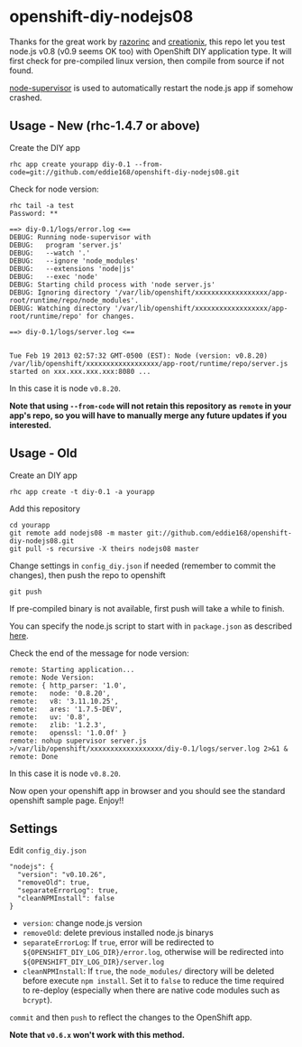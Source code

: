 openshift-diy-nodejs08
========================

Thanks for the great work by [razorinc](https://github.com/razorinc/redis-openshift-example) and [creationix](https://github.com/creationix/nvm/), this repo let you test node.js v0.8 (v0.9 seems OK too) with OpenShift DIY application type. It will first check for pre-compiled linux version, then compile from source if not found.

[node-supervisor](https://github.com/isaacs/node-supervisor) is used to automatically restart the node.js app if somehow crashed.

Usage - New (rhc-1.4.7 or above)
--------------------------------
Create the DIY app

    rhc app create yourapp diy-0.1 --from-code=git://github.com/eddie168/openshift-diy-nodejs08.git

Check for node version:

    rhc tail -a test
    Password: **

    ==> diy-0.1/logs/error.log <==
    DEBUG: Running node-supervisor with
    DEBUG:   program 'server.js'
    DEBUG:   --watch '.'
    DEBUG:   --ignore 'node_modules'
    DEBUG:   --extensions 'node|js'
    DEBUG:   --exec 'node'
    DEBUG: Starting child process with 'node server.js'
    DEBUG: Ignoring directory '/var/lib/openshift/xxxxxxxxxxxxxxxxxx/app-root/runtime/repo/node_modules'.
    DEBUG: Watching directory '/var/lib/openshift/xxxxxxxxxxxxxxxxxx/app-root/runtime/repo' for changes.
    
    ==> diy-0.1/logs/server.log <==
    
    
    Tue Feb 19 2013 02:57:32 GMT-0500 (EST): Node (version: v0.8.20) /var/lib/openshift/xxxxxxxxxxxxxxxxxx/app-root/runtime/repo/server.js started on xxx.xxx.xxx.xxx:8080 ...

In this case it is node `v0.8.20`.

**Note that using `--from-code` will not retain this repository as `remote` in your app's repo, so you will have to manually merge any future updates if you interested.**

Usage - Old
-----------

Create an DIY app

    rhc app create -t diy-0.1 -a yourapp

Add this repository

    cd yourapp
    git remote add nodejs08 -m master git://github.com/eddie168/openshift-diy-nodejs08.git
    git pull -s recursive -X theirs nodejs08 master

Change settings in `config_diy.json` if needed (remember to commit the changes), then push the repo to openshift

    git push

If pre-compiled binary is not available, first push will take a while to finish.

You can specify the node.js script to start with in `package.json` as described [here](https://openshift.redhat.com/community/kb/kb-e1048-how-can-i-run-my-own-nodejs-script).

Check the end of the message for node version:

    remote: Starting application...
    remote: Node Version:
    remote: { http_parser: '1.0',
    remote:   node: '0.8.20',
    remote:   v8: '3.11.10.25',
    remote:   ares: '1.7.5-DEV',
    remote:   uv: '0.8',
    remote:   zlib: '1.2.3',
    remote:   openssl: '1.0.0f' }
    remote: nohup supervisor server.js >/var/lib/openshift/xxxxxxxxxxxxxxxxxx/diy-0.1/logs/server.log 2>&1 &
    remote: Done

In this case it is node `v0.8.20`.

Now open your openshift app in browser and you should see the standard openshift sample page. Enjoy!!

Settings
--------

Edit `config_diy.json`

    "nodejs": {
      "version": "v0.10.26",
      "removeOld": true,
      "separateErrorLog": true,
      "cleanNPMInstall": false
    }

- `version`: change node.js version
- `removeOld`: delete previous installed node.js binarys
- `separateErrorLog`: If `true`, error will be redirected to `${OPENSHIFT_DIY_LOG_DIR}/error.log`, otherwise will be redirected into `${OPENSHIFT_DIY_LOG_DIR}/server.log`
- `cleanNPMInstall`: If `true`, the `node_modules/` directory will be deleted before execute `npm install`. Set it to `false` to reduce the time required to re-deploy (especially when there are native code modules such as `bcrypt`).

`commit` and then `push` to reflect the changes to the OpenShift app.

**Note that `v0.6.x` won't work with this method.**

